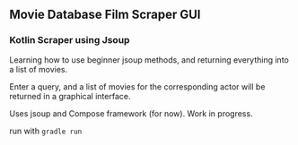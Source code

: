 ## Movie Database Film Scraper GUI
### Kotlin Scraper using Jsoup

Learning how to use beginner jsoup methods, and returning everything into a list of movies.

Enter a query, and a list of movies for the corresponding actor will be returned in a graphical interface.

Uses jsoup and Compose framework (for now). Work in progress.

run with ```gradle run```
